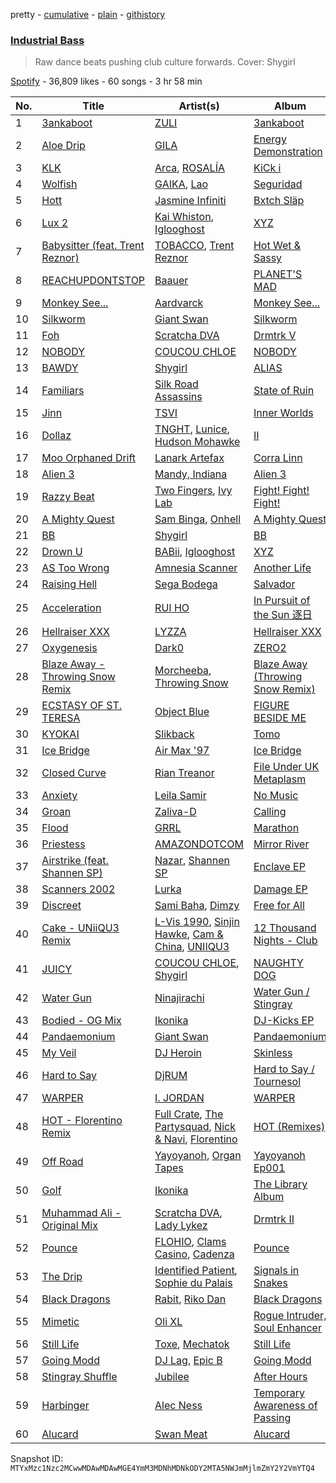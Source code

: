 pretty - [cumulative](/playlists/cumulative/37i9dQZF1DX9ilnsFNjAAc.md) - [plain](/playlists/plain/37i9dQZF1DX9ilnsFNjAAc) - [githistory](https://github.githistory.xyz/mackorone/spotify-playlist-archive/blob/main/playlists/plain/37i9dQZF1DX9ilnsFNjAAc)

### [Industrial Bass](https://open.spotify.com/playlist/37i9dQZF1DX9ilnsFNjAAc)

> Raw dance beats pushing club culture forwards\. Cover: Shygirl

[Spotify](https://open.spotify.com/user/spotify) - 36,809 likes - 60 songs - 3 hr 58 min

| No. | Title | Artist(s) | Album | Length |
|---|---|---|---|---|
| 1 | [3ankaboot](https://open.spotify.com/track/3rOdA7uimljndAKhnLG4Lt) | [ZULI](https://open.spotify.com/artist/5Kur13kkU4pOoNFAE8K0YF) | [3ankaboot](https://open.spotify.com/album/4Y5GjjC9uAPHtciumxAo0z) | 3:34 |
| 2 | [Aloe Drip](https://open.spotify.com/track/2Xh3vWOz2mh1TsoYO4afVx) | [GILA](https://open.spotify.com/artist/5PnSe8WPnWtneLiLlsp6FM) | [Energy Demonstration](https://open.spotify.com/album/0u40iGIWdpZj4skJFx9dhT) | 3:21 |
| 3 | [KLK](https://open.spotify.com/track/2ZFu40Ik8VsUE9H87W0MmZ) | [Arca](https://open.spotify.com/artist/4SQdUpG4f7UbkJG3cJ2Iyj), [ROSALÍA](https://open.spotify.com/artist/7ltDVBr6mKbRvohxheJ9h1) | [KiCk i](https://open.spotify.com/album/6fumIfDEAppI5NCGHQEBSr) | 3:47 |
| 4 | [Wolfish](https://open.spotify.com/track/1kKNgd93PMTekQniB8QNbv) | [GAIKA](https://open.spotify.com/artist/543QE1sqcqcNAL8JSK4Jzd), [Lao](https://open.spotify.com/artist/2zDEnKW6qy7E4M9A2c2YAZ) | [Seguridad](https://open.spotify.com/album/5Jww8BxBhFWAxo49lvAh3Q) | 3:22 |
| 5 | [Hott](https://open.spotify.com/track/31Xdw0ZM27KYZC4vLTY7Gw) | [Jasmine Infiniti](https://open.spotify.com/artist/4Ii6N7zTISiFbVsUPPD0sE) | [Bxtch Släp](https://open.spotify.com/album/5ZQgUIk9rZc7JpbTqwpp2F) | 5:47 |
| 6 | [Lux 2](https://open.spotify.com/track/5UMauUXLf6lWbi1eH6MdME) | [Kai Whiston](https://open.spotify.com/artist/0hktkVFcCRG9z2NTXE6jhl), [Iglooghost](https://open.spotify.com/artist/7LCDnUQYE07fnKbo46SVLB) | [XYZ](https://open.spotify.com/album/5BefoLRwqaVBuQpQkNKiyO) | 3:31 |
| 7 | [Babysitter \(feat\. Trent Reznor\)](https://open.spotify.com/track/6WiquOyTwUPnhFomdiPRzX) | [TOBACCO](https://open.spotify.com/artist/3ikKyCOrsMeANi0d5u8BCR), [Trent Reznor](https://open.spotify.com/artist/0hRijdwO8UsJMudc3476ma) | [Hot Wet & Sassy](https://open.spotify.com/album/4AwRfUkwwP6h8QSMl1Fzpt) | 2:17 |
| 8 | [REACHUPDONTSTOP](https://open.spotify.com/track/50MQXEs1GS72XrNG4uXL2F) | [Baauer](https://open.spotify.com/artist/25fqWEebq6PoiGQIHIrdtv) | [PLANET'S MAD](https://open.spotify.com/album/6uqNRIEzOXHDQRTXsOBqSW) | 4:00 |
| 9 | [Monkey See...](https://open.spotify.com/track/42zqi6m9L89EPBIlBeQ16U) | [Aardvarck](https://open.spotify.com/artist/3JR7NAWvzkrZR3pKwrixS3) | [Monkey See...](https://open.spotify.com/album/50bZiYghbY2zlcMgoc3lX4) | 5:47 |
| 10 | [Silkworm](https://open.spotify.com/track/4OnN0jEOJW4VVF4nvqvkAP) | [Giant Swan](https://open.spotify.com/artist/0Pb1JB8ps5wlHniYSgRnum) | [Silkworm](https://open.spotify.com/album/3kmokPfbCakHuInhmWz1xp) | 5:25 |
| 11 | [Foh](https://open.spotify.com/track/5KOzLFWT6o3ACbNmCC6gGU) | [Scratcha DVA](https://open.spotify.com/artist/4RsQj1228RD7TFtUGCKRg7) | [Drmtrk V](https://open.spotify.com/album/7n1cf3SUccyhmdDgCXRoog) | 4:06 |
| 12 | [NOBODY](https://open.spotify.com/track/3YoXksESEwIkPsH1gZBq4r) | [COUCOU CHLOE](https://open.spotify.com/artist/5xmw3tD4MbvhA1ay1U0HEC) | [NOBODY](https://open.spotify.com/album/0QkYU5KB8lMH9XOj5kUiRe) | 1:56 |
| 13 | [BAWDY](https://open.spotify.com/track/1bMG9DKuMJhdwTSTtphTDC) | [Shygirl](https://open.spotify.com/artist/3M3wTTCDwicRubwMyHyEDy) | [ALIAS](https://open.spotify.com/album/3lpcZOAsYJzvPepNSbzMSb) | 2:34 |
| 14 | [Familiars](https://open.spotify.com/track/5ckxGXw6Awq0Qrzj2IjmVd) | [Silk Road Assassins](https://open.spotify.com/artist/3Bwlxe7rFmvWcEkAnA6FRZ) | [State of Ruin](https://open.spotify.com/album/1vx9B58AqRjAlvzH0pOWgu) | 2:54 |
| 15 | [Jinn](https://open.spotify.com/track/1eu1i0zc9KNa7GOzoFl7It) | [TSVI](https://open.spotify.com/artist/0uea1sBqx37JwQznLWxqeE) | [Inner Worlds](https://open.spotify.com/album/4DN13fYd1TQpeUkLQa4pVR) | 5:23 |
| 16 | [Dollaz](https://open.spotify.com/track/4ONsmdb2GIWjZ667tiD7HT) | [TNGHT](https://open.spotify.com/artist/40jiZfvsiAi1aIarh5Z3d3), [Lunice](https://open.spotify.com/artist/5I0593TTVPzkanWW8xsTns), [Hudson Mohawke](https://open.spotify.com/artist/6olWbKW2VLhFCHfOi0iEDb) | [II](https://open.spotify.com/album/6bAD8hkcYj2bCFZg6CzhmC) | 3:13 |
| 17 | [Moo Orphaned Drift](https://open.spotify.com/track/0cmk7Q6WwhsP6PR6WjjqLR) | [Lanark Artefax](https://open.spotify.com/artist/02fDf7HEPtBZLtPzCyxSR2) | [Corra Linn](https://open.spotify.com/album/0bSbfW1TMuJlJpL53ghtn5) | 4:44 |
| 18 | [Alien 3](https://open.spotify.com/track/0p1mXyTLG962tEKo6g5NBb) | [Mandy, Indiana](https://open.spotify.com/artist/2nDJxXJ7PtW7eLpFXcGH3u) | [Alien 3](https://open.spotify.com/album/1oiHh5cTcLLZBbYXa2Oht8) | 6:17 |
| 19 | [Razzy Beat](https://open.spotify.com/track/6s6RtUrhYdOxJ70rNyCKh8) | [Two Fingers](https://open.spotify.com/artist/2AminfyJLRagEeHO6H6bCS), [Ivy Lab](https://open.spotify.com/artist/3VXCvo9Sr0hbZ4mk6VOKBs) | [Fight! Fight! Fight!](https://open.spotify.com/album/3eVEXomIzqJM9kM8BCqCI2) | 3:19 |
| 20 | [A Mighty Quest](https://open.spotify.com/track/0POJynKv5Lq3HGJxQfvWAx) | [Sam Binga](https://open.spotify.com/artist/2oyU4eToyQkxAFjkB3blsi), [Onhell](https://open.spotify.com/artist/66SJhirDGiBwr3tfvu3a0t) | [A Mighty Quest](https://open.spotify.com/album/5fqHxGDPxnbY0IoX7mJTl6) | 3:53 |
| 21 | [BB](https://open.spotify.com/track/5LbZrfWzafeYlwzbHtpAqD) | [Shygirl](https://open.spotify.com/artist/3M3wTTCDwicRubwMyHyEDy) | [BB](https://open.spotify.com/album/4P1xQUR8dEHCvHkYvtfd2I) | 2:46 |
| 22 | [Drown U](https://open.spotify.com/track/5Qorbb9mOtPHu0adPY2Znz) | [BABii](https://open.spotify.com/artist/30qGwXnygZNCzxjN7QsIR0), [Iglooghost](https://open.spotify.com/artist/7LCDnUQYE07fnKbo46SVLB) | [XYZ](https://open.spotify.com/album/5BefoLRwqaVBuQpQkNKiyO) | 2:37 |
| 23 | [AS Too Wrong](https://open.spotify.com/track/74wUpuW4tRQJJGiucm4JfJ) | [Amnesia Scanner](https://open.spotify.com/artist/2J3LwjEkmryU6BSAubwbMF) | [Another Life](https://open.spotify.com/album/0H6yPrBlXON15blsgmA4Aq) | 4:14 |
| 24 | [Raising Hell](https://open.spotify.com/track/5q9F2CNzrrNQMM7l62S2c6) | [Sega Bodega](https://open.spotify.com/artist/1ZvF4Sgnre3Rk2CpiNy077) | [Salvador](https://open.spotify.com/album/7sutGPUG2T56ubUjlhSaE9) | 4:10 |
| 25 | [Acceleration](https://open.spotify.com/track/7IKUcmgtqaD9m6k8Du7lWv) | [RUI HO](https://open.spotify.com/artist/2sTDVUq42SO6yVfD7c9r0J) | [In Pursuit of the Sun 逐日](https://open.spotify.com/album/2BEcYdcJqUITFJkDGFUOzP) | 4:05 |
| 26 | [Hellraiser XXX](https://open.spotify.com/track/6upzVdL5cvkIpJBveed0NJ) | [LYZZA](https://open.spotify.com/artist/57xaBKepmdqQ6BjXkiHa4B) | [Hellraiser XXX](https://open.spotify.com/album/0J7VDGjrQi9tIQAMq2ySIH) | 4:03 |
| 27 | [Oxygenesis](https://open.spotify.com/track/6nUjywA9WxzdtSJEkkUg0r) | [Dark0](https://open.spotify.com/artist/1Jehpab4kMvjrpsHcBtYHR) | [ZERO2](https://open.spotify.com/album/1YUGatFxMZCGLDO611dDXL) | 2:48 |
| 28 | [Blaze Away \- Throwing Snow Remix](https://open.spotify.com/track/2Yp7Ulnqr80EqEla4GRx2G) | [Morcheeba](https://open.spotify.com/artist/6bWxFw65IEJzBYjx3SxUXd), [Throwing Snow](https://open.spotify.com/artist/0Qur5LqqAVVunjY2PnjhUp) | [Blaze Away \(Throwing Snow Remix\)](https://open.spotify.com/album/2M903dUWZcuXCDxvahm07N) | 3:23 |
| 29 | [ECSTASY OF ST\. TERESA](https://open.spotify.com/track/7GYlqodPA2sXLI11yE44NZ) | [Object Blue](https://open.spotify.com/artist/51rzklJj6mqBOEXOiOPqY7) | [FIGURE BESIDE ME](https://open.spotify.com/album/1ua3QVWei0VVsllQKUtFxB) | 6:40 |
| 30 | [KYOKAI](https://open.spotify.com/track/7Eve0LgYwsaCKsQnRpPHzi) | [Slikback](https://open.spotify.com/artist/0NwRAG9DawUqqgur9925fA) | [Tomo](https://open.spotify.com/album/38CmagnFPEGJMwZHpjGPCr) | 2:28 |
| 31 | [Ice Bridge](https://open.spotify.com/track/4B8HqglWbTLLs0jvQv2S9V) | [Air Max '97](https://open.spotify.com/artist/5DTUVDQxl5fDiY2plzFP9R) | [Ice Bridge](https://open.spotify.com/album/5krCbpOUzawFzyze0yfYuN) | 4:55 |
| 32 | [Closed Curve](https://open.spotify.com/track/3tXMsUB2y34fg0FHvI4XJj) | [Rian Treanor](https://open.spotify.com/artist/6un6trkuuP46AZM0kkY8Yx) | [File Under UK Metaplasm](https://open.spotify.com/album/1GOCqu141EPdI8yiwfSBSY) | 5:09 |
| 33 | [Anxiety](https://open.spotify.com/track/55EUSGKBeZSHmy53mRKk2k) | [Leila Samir](https://open.spotify.com/artist/3SEWWBoysH0FKZ7KROMAaG) | [No Music](https://open.spotify.com/album/7v3Pl4Bak76OUNIQdwTe0Q) | 4:16 |
| 34 | [Groan](https://open.spotify.com/track/3DoCZ2f1fP4AU40pAjPonj) | [Zaliva\-D](https://open.spotify.com/artist/28wvoKGy5TxdUPxZVNzygo) | [Calling](https://open.spotify.com/album/4bGFKMAoLAdxxTaLFOM1Y4) | 4:38 |
| 35 | [Flood](https://open.spotify.com/track/2r9eNtlbaV8yXiNlz05Zp7) | [GRRL](https://open.spotify.com/artist/0JpzRsUcCKSyr44mQiosNg) | [Marathon](https://open.spotify.com/album/70viF1RwTpvFJeLreXzMb8) | 3:34 |
| 36 | [Priestess](https://open.spotify.com/track/1F96wp4Aa2l2ygMcmSX75w) | [AMAZONDOTCOM](https://open.spotify.com/artist/2wSYqnT1Cu1oQcFFspe0Ie) | [Mirror River](https://open.spotify.com/album/6uAcSbDR2nBr6WPE1IOgf3) | 6:41 |
| 37 | [Airstrike \(feat\. Shannen SP\)](https://open.spotify.com/track/7xwI2dDogSlNw5TENOov4s) | [Nazar](https://open.spotify.com/artist/6JBAyC8fskYhZHKXI5VRdq), [Shannen SP](https://open.spotify.com/artist/7hcpmtt4sP0aEMCxypuGfK) | [Enclave EP](https://open.spotify.com/album/5v2xKxoplmrwdNmjVDIL9s) | 4:30 |
| 38 | [Scanners 2002](https://open.spotify.com/track/3i4r6I6CQB8eO6DKXl9pF7) | [Lurka](https://open.spotify.com/artist/1fRMz4kvu4hItUYYZHwZ08) | [Damage EP](https://open.spotify.com/album/7xHOM03xLz7cEfNDRTVy11) | 2:42 |
| 39 | [Discreet](https://open.spotify.com/track/7gcqRGADHoNfA2wEhbE0S1) | [Sami Baha](https://open.spotify.com/artist/0NqV34fP3RUaWutqpupv7c), [Dimzy](https://open.spotify.com/artist/45L2JKXSD1OAxJSKpMjZie) | [Free for All](https://open.spotify.com/album/2xS0JhHacgOzFSwDdt9Pzk) | 2:31 |
| 40 | [Cake \- UNiiQU3 Remix](https://open.spotify.com/track/10uB7q0OpZ04C1dgCcrKKl) | [L\-Vis 1990](https://open.spotify.com/artist/3Av5YRDWBegMumHlMOIa91), [Sinjin Hawke](https://open.spotify.com/artist/5qKCgbxBDmDc9Ckgmt4EaN), [Cam & China](https://open.spotify.com/artist/4801sdBxePkTFNoJHn88Nw), [UNIIQU3](https://open.spotify.com/artist/5aR8qSaApKChlZvzB0Jfpx) | [12 Thousand Nights \- Club](https://open.spotify.com/album/3PZN5DDF6Pddby2ETZpWgg) | 3:07 |
| 41 | [JUICY](https://open.spotify.com/track/7v7UZAX5TR64Pmvda8kI8E) | [COUCOU CHLOE](https://open.spotify.com/artist/5xmw3tD4MbvhA1ay1U0HEC), [Shygirl](https://open.spotify.com/artist/3M3wTTCDwicRubwMyHyEDy) | [NAUGHTY DOG](https://open.spotify.com/album/58NX2JGkFppV0NQJqv0yEp) | 2:26 |
| 42 | [Water Gun](https://open.spotify.com/track/7ITqe34Vj9CTG4A0vLPHrI) | [Ninajirachi](https://open.spotify.com/artist/3MekbRujJg5VZThubOlrkR) | [Water Gun / Stingray](https://open.spotify.com/album/6SlfMCIV2Jd20Tnhu78QA4) | 4:14 |
| 43 | [Bodied \- OG Mix](https://open.spotify.com/track/5YEf9ip9XiCiHac7YRkHX5) | [Ikonika](https://open.spotify.com/artist/1GbZUOowT6BhrI9QVoUniG) | [DJ\-Kicks EP](https://open.spotify.com/album/4qwvX4iedw4JeIcTtiHUCw) | 4:38 |
| 44 | [Pandaemonium](https://open.spotify.com/track/5me2adkCbJjK6f7VrdUlL0) | [Giant Swan](https://open.spotify.com/artist/0Pb1JB8ps5wlHniYSgRnum) | [Pandaemonium](https://open.spotify.com/album/3FQpDZp9dl3lhCSqaAJSFH) | 4:58 |
| 45 | [My Veil](https://open.spotify.com/track/1UaNpssuND7BoQ3DQ9HkFx) | [DJ Heroin](https://open.spotify.com/artist/1ZznMp2icJ7UKHwLqDlgKW) | [Skinless](https://open.spotify.com/album/18l4S7JgwEEH6nkezbSgps) | 4:44 |
| 46 | [Hard to Say](https://open.spotify.com/track/76AfvAd3jn7pOa2LJee2v2) | [DjRUM](https://open.spotify.com/artist/4HwlolvniI44ETSg5tajeZ) | [Hard to Say / Tournesol](https://open.spotify.com/album/79SiFWKw4CHOctTbe3U4aD) | 6:41 |
| 47 | [WARPER](https://open.spotify.com/track/1DMtmqhxuI9hexsEKQjsHx) | [I\. JORDAN](https://open.spotify.com/artist/5RMLpCv3ic2KtGnqJ7eMG4) | [WARPER](https://open.spotify.com/album/73Rn5FyAEfY4wDyahArAHq) | 4:12 |
| 48 | [HOT \- Florentino Remix](https://open.spotify.com/track/12wmgaotWpT7L2pv6G7ZE3) | [Full Crate](https://open.spotify.com/artist/0JeTRYMH7FoBiMcLXg1n8g), [The Partysquad](https://open.spotify.com/artist/2dQgOfBP52UwjegY8FwJAY), [Nick & Navi](https://open.spotify.com/artist/7x6iPPYRfmbacrdRChvYp3), [Florentino](https://open.spotify.com/artist/1rhVQSyhxNOMN6RHi2sB44) | [HOT \(Remixes\)](https://open.spotify.com/album/2V455jdMkssf0SdpBkg4vX) | 3:21 |
| 49 | [Off Road](https://open.spotify.com/track/2wjU2LuGr2stO5pB4X9eML) | [Yayoyanoh](https://open.spotify.com/artist/0fzgjxZTQn4E7y3MGPI3AC), [Organ Tapes](https://open.spotify.com/artist/2dSa2lW4FLaQcPlzAcZOTS) | [Yayoyanoh Ep001](https://open.spotify.com/album/2rOJhywSlonMAXuC7VR6Wk) | 3:04 |
| 50 | [Golf](https://open.spotify.com/track/2Bu6nGjaWlW0q6MiCDNWMJ) | [Ikonika](https://open.spotify.com/artist/1GbZUOowT6BhrI9QVoUniG) | [The Library Album](https://open.spotify.com/album/5oUlk9BedZHnMYDVaHtaXk) | 2:31 |
| 51 | [Muhammad Ali \- Original Mix](https://open.spotify.com/track/6EFSYhuNSpt6RC7n8ItHBD) | [Scratcha DVA](https://open.spotify.com/artist/4RsQj1228RD7TFtUGCKRg7), [Lady Lykez](https://open.spotify.com/artist/2G7c1PLHP1kGjq6XAol0MS) | [Drmtrk II](https://open.spotify.com/album/0odn367rNyxYJb1urf9JIs) | 2:24 |
| 52 | [Pounce](https://open.spotify.com/track/0wdgTXpl7C4Y1bCDSGObH1) | [FLOHIO](https://open.spotify.com/artist/7qffELscxpltKCso3ByH67), [Clams Casino](https://open.spotify.com/artist/5vSQUyT33qxr1xAX2Tkf3A), [Cadenza](https://open.spotify.com/artist/1bNzXbgsvRae7iPvgdwLsh) | [Pounce](https://open.spotify.com/album/4aPyjcIQmlVzXuePvMBID7) | 3:24 |
| 53 | [The Drip](https://open.spotify.com/track/65Ub39ZeqI2Ybad13gNJTS) | [Identified Patient](https://open.spotify.com/artist/7f8YjXIXYXMDWaYCICYUUD), [Sophie du Palais](https://open.spotify.com/artist/35bmpfYBO4XTtt4HOmIJ7I) | [Signals in Snakes](https://open.spotify.com/album/2afYDJCjgBlbNmO5vmqCmo) | 5:59 |
| 54 | [Black Dragons](https://open.spotify.com/track/3hkaTxcPol9mojh5NupAT3) | [Rabit](https://open.spotify.com/artist/2X3e2rDdxibDfJGv0CwS7A), [Riko Dan](https://open.spotify.com/artist/3bICaFrkiRTZgXE5cMLv2y) | [Black Dragons](https://open.spotify.com/album/0eJF1w6vSoYGLahJ1tyjFv) | 3:05 |
| 55 | [Mimetic](https://open.spotify.com/track/6jtNPGYjvuUN0cWXjuAk5a) | [Oli XL](https://open.spotify.com/artist/3L3ejltt5dmjXkES4YSGKX) | [Rogue Intruder, Soul Enhancer](https://open.spotify.com/album/5GDLaN1HaXPTAx16UYZAvZ) | 5:34 |
| 56 | [Still Life](https://open.spotify.com/track/6YV2ZpwYd6w1mXPvKgSJUR) | [Toxe](https://open.spotify.com/artist/30peMqLlbR5jf0qe1MmLlk), [Mechatok](https://open.spotify.com/artist/4poYOxVqlpDTelhhiJcSrW) | [Still Life](https://open.spotify.com/album/2v3WKTcGhKCXhok9uFoQqb) | 4:26 |
| 57 | [Going Modd](https://open.spotify.com/track/7yzSIvMahNSLwvgwqV3p21) | [DJ Lag](https://open.spotify.com/artist/1svX5cMlY22N60RxwzeJNO), [Epic B](https://open.spotify.com/artist/6xY8OHC6hKe0hCheJvIUNz) | [Going Modd](https://open.spotify.com/album/2KYHSDryMLYVclmNthRcl6) | 3:05 |
| 58 | [Stingray Shuffle](https://open.spotify.com/track/0NRQU03YgYNli44FANtQDN) | [Jubilee](https://open.spotify.com/artist/2J0nrQnGGAgPlgQz4hj7iK) | [After Hours](https://open.spotify.com/album/7JsfdXH01XsWF2uVqvpPOk) | 2:43 |
| 59 | [Harbinger](https://open.spotify.com/track/3smLcr5e84zq10h2LXByED) | [Alec Ness](https://open.spotify.com/artist/3qIOkb1528LbR4UIwJefsr) | [Temporary Awareness of Passing](https://open.spotify.com/album/1Or89jf0Su8WpBINgkvVLI) | 3:07 |
| 60 | [Alucard](https://open.spotify.com/track/2ibgB5zU0EGIh1x7JM8AMD) | [Swan Meat](https://open.spotify.com/artist/20GBDDzRPgnhVRuIjkrSd6) | [Alucard](https://open.spotify.com/album/0KlEXfI6QhODTsxKdSjrl4) | 5:12 |

Snapshot ID: `MTYxMzc1Nzc2MCwwMDAwMDAwMGE4YmM3MDNhMDNkODY2MTA5NWJmMjlmZmY2Y2VmYTQ4`

